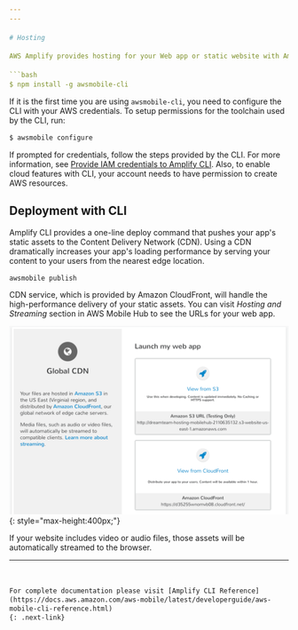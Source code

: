 ```yaml
---
---

# Hosting

AWS Amplify provides hosting for your Web app or static website with Amplify CLI. You can use [awsmobile-cli](https://github.com/aws/awsmobile-cli) to create a new web project and deploy it for hosting and streaming.  

```bash
$ npm install -g awsmobile-cli
```

If it is the first time you are using `awsmobile-cli`, you need to configure the CLI with your AWS credentials. To setup permissions for the toolchain used by the CLI, run:

```bash
$ awsmobile configure
```

If prompted for credentials, follow the steps provided by the CLI. For more information, see [Provide IAM credentials to Amplify CLI](https://docs.aws.amazon.com/aws-mobile/latest/developerguide/aws-mobile-cli-credentials.html). Also, to enable cloud features with CLI, your account needs to have permission to create AWS resources.

## Deployment with CLI

Amplify CLI provides a one-line deploy command that pushes your app's static assets to the Content Delivery Network (CDN). Using a CDN dramatically increases your app's loading performance by serving your content to your users from the nearest edge location.

```bash
awsmobile publish
```

CDN service, which is provided by Amazon CloudFront, will handle the high-performance delivery of your static assets. You can visit *Hosting and Streaming* section in AWS Mobile Hub to see the URLs for your web app.

![CDN](images/mobile_hub_cdn.png?raw=true "CDN"){: style="max-height:400px;"}

If your website includes video or audio files, those assets will be automatically streamed to the browser.

---
```


For complete documentation please visit [Amplify CLI Reference](https://docs.aws.amazon.com/aws-mobile/latest/developerguide/aws-mobile-cli-reference.html)
{: .next-link}
